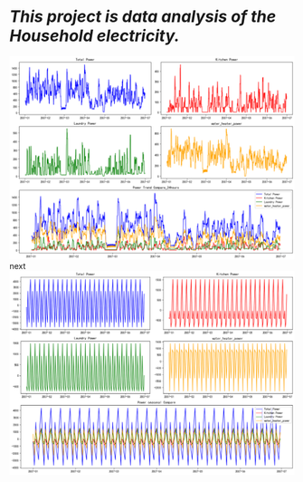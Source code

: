 # *This project is data analysis of the Household electricity.*

![Figure](Household-electricity-analysis\image\Power_Compare_24hours.png)
next
![Figure](Household-electricity-analysis\image\Power_Seasonal_Compare.png)
